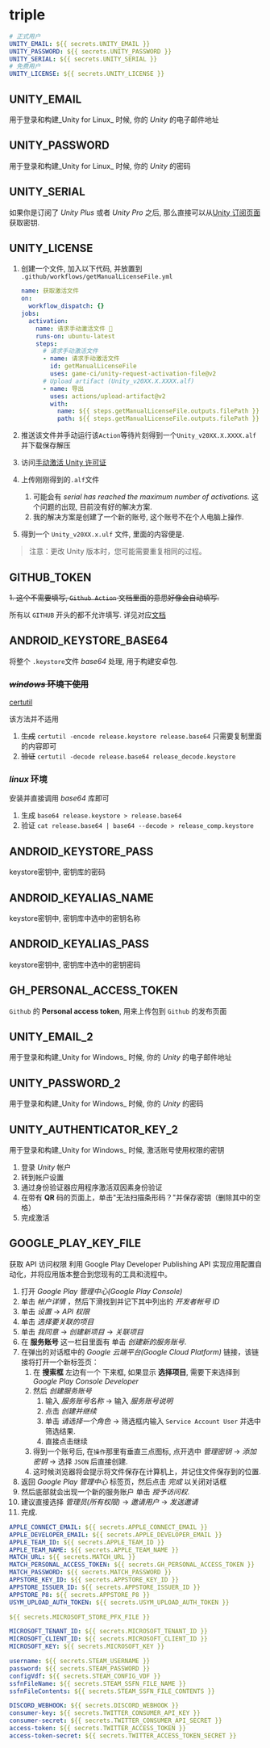 # triple

```yml
# 正式用户
UNITY_EMAIL: ${{ secrets.UNITY_EMAIL }}
UNITY_PASSWORD: ${{ secrets.UNITY_PASSWORD }}
UNITY_SERIAL: ${{ secrets.UNITY_SERIAL }}
# 免费用户
UNITY_LICENSE: ${{ secrets.UNITY_LICENSE }}
```

## UNITY_EMAIL

用于登录和构建_Unity for Linux_ 时候, 你的 _Unity_ 的电子邮件地址

## UNITY_PASSWORD

用于登录和构建_Unity for Linux_ 时候, 你的 _Unity_ 的密码

## UNITY_SERIAL

如果你是订阅了 _Unity Plus_ 或者 _Unity Pro_ 之后, 那么直接可以从[Unity 订阅页面](https://id.unity.com/en/subscriptions)获取密钥.

## UNITY_LICENSE

1. 创建一个文件, 加入以下代码, 并放置到 `.github/workflows/getManualLicenseFile.yml`

   ```yml
   name: 获取激活文件
   on:
     workflow_dispatch: {}
   jobs:
     activation:
       name: 请求手动激活文件 🔑
       runs-on: ubuntu-latest
       steps:
         # 请求手动激活文件
         - name: 请求手动激活文件
           id: getManualLicenseFile
           uses: game-ci/unity-request-activation-file@v2
         # Upload artifact (Unity_v20XX.X.XXXX.alf)
         - name: 导出
           uses: actions/upload-artifact@v2
           with:
             name: ${{ steps.getManualLicenseFile.outputs.filePath }}
             path: ${{ steps.getManualLicenseFile.outputs.filePath }}
   ```

2. 推送该文件并手动运行该`Action`等待片刻得到一个`Unity_v20XX.X.XXXX.alf`并下载保存解压
3. 访问[手动激活 Unity 许可证](https://license.unity3d.com/manual)
4. 上传刚刚得到的`.alf`文件
    1. 可能会有 _serial has reached the maximum number of activations._ 这个问题的出现, 目前没有好的解决方案.
    2. 我的解决方案是创建了一个新的账号, 这个账号不在个人电脑上操作.
5. 得到一个 `Unity_v20XX.x.ulf` 文件, 里面的内容便是.

> 注意：更改 Unity 版本时，您可能需要重复相同的过程。

## GITHUB_TOKEN

~~1. 这个不需要填写, `Github Action` 文档里面的意思好像会自动填写.~~

所有以 `GITHUB` 开头的都不允许填写.
详见对应[文档](https://docs.github.com/cn/actions/security-guides/automatic-token-authentication#permissions-for-the-github_token)

## ANDROID_KEYSTORE_BASE64

将整个 `.keystore`文件 _base64_ 处理, 用于构建安卓包.

### ~~_windows_ 环境下使用~~

[certutil][certutil]

该方法并不适用

1. ~~生成~~
   `certutil -encode release.keystore release.base64` 只需要复制里面的内容即可
2. ~~验证~~ 
   `certutil -decode release.base64 release_decode.keystore`

### _linux_ 环境

安装并直接调用 _base64_ 库即可

1. 生成
   `base64 release.keystore > release.base64`
2. 验证
   `cat release.base64 | base64 --decode > release_comp.keystore`

## ANDROID_KEYSTORE_PASS

keystore密钥中, 密钥库的密码

## ANDROID_KEYALIAS_NAME

keystore密钥中, 密钥库中选中的密钥名称

## ANDROID_KEYALIAS_PASS

keystore密钥中, 密钥库中选中的密钥密码

## GH_PERSONAL_ACCESS_TOKEN

`Github` 的 **Personal access token**, 用来上传包到 `Github` 的发布页面

## UNITY_EMAIL_2

用于登录和构建_Unity for Windows_ 时候, 你的 _Unity_ 的电子邮件地址

## UNITY_PASSWORD_2

用于登录和构建_Unity for Windows_ 时候, 你的 _Unity_ 的密码

## UNITY_AUTHENTICATOR_KEY_2

用于登录和构建_Unity for Windows_ 时候, 激活账号使用权限的密钥

1. 登录 _Unity_ 帐户
2. 转到帐户设置
3. 通过身份验证器应用程序激活双因素身份验证
4. 在带有 **QR** 码的页面上，单击"无法扫描条形码？"并保存密钥（删除其中的空格）
5. 完成激活

## GOOGLE_PLAY_KEY_FILE

获取 API 访问权限 利用 Google Play Developer Publishing API 实现应用配置自动化，并将应用版本整合到您现有的工具和流程中。

1. 打开 _Google Play 管理中心(Google Play Console)_
2. 单击 _帐户详情_ ，然后下滑找到并记下其中列出的 _开发者帐号 ID_
3. 单击 _设置_ → _API 权限_
4. 单击 _选择要关联的项目_
5. 单击 _我同意_ → _创建新项目_ → _关联项目_
6. 在 **服务账号** 这一栏目里面有 单击 _创建新的服务账号_.
7. 在弹出的对话框中的 _Google 云端平台(Google Cloud Platform)_ 链接，该链接将打开一个新标签页：
    1. 在 **搜索框** 左边有一个 下来框, 如果显示 **选择项目**, 需要下来选择到 _Google Play Console Developer_
    2. 然后 _创建服务账号_
        1. 输入 _服务账号名称_ → 输入 _服务账号说明_
        2. 点击 _创建并继续_
        3. 单击 _请选择一个角色_ → 筛选框内输入 `Service Account User` 并选中筛选结果.
        4. 直接点击继续
    3. 得到一个账号后, 在`操作`那里有垂直三点图标, 点开选中 _管理密钥_ → _添加密钥_ → 选择 `JSON` 后直接创建.
    4. 这时候浏览器将会提示将文件保存在计算机上，并记住文件保存到的位置.
8. 返回 _Google Play 管理中心_ 标签页，然后点击 _完成_ 以关闭对话框
9. 然后底部就会出现一个新的服务账户 单击 _授予访问权_.
10. 建议直接选择 _管理员(所有权限)_ → _邀请用户_ → _发送邀请_
11. 完成.

```yaml
APPLE_CONNECT_EMAIL: ${{ secrets.APPLE_CONNECT_EMAIL }}
APPLE_DEVELOPER_EMAIL: ${{ secrets.APPLE_DEVELOPER_EMAIL }}
APPLE_TEAM_ID: ${{ secrets.APPLE_TEAM_ID }}
APPLE_TEAM_NAME: ${{ secrets.APPLE_TEAM_NAME }}
MATCH_URL: ${{ secrets.MATCH_URL }}
MATCH_PERSONAL_ACCESS_TOKEN: ${{ secrets.GH_PERSONAL_ACCESS_TOKEN }}
MATCH_PASSWORD: ${{ secrets.MATCH_PASSWORD }}
APPSTORE_KEY_ID: ${{ secrets.APPSTORE_KEY_ID }}
APPSTORE_ISSUER_ID: ${{ secrets.APPSTORE_ISSUER_ID }}
APPSTORE_P8: ${{ secrets.APPSTORE_P8 }}
USYM_UPLOAD_AUTH_TOKEN: ${{ secrets.USYM_UPLOAD_AUTH_TOKEN }}

${{ secrets.MICROSOFT_STORE_PFX_FILE }}

MICROSOFT_TENANT_ID: ${{ secrets.MICROSOFT_TENANT_ID }}
MICROSOFT_CLIENT_ID: ${{ secrets.MICROSOFT_CLIENT_ID }}
MICROSOFT_KEY: ${{ secrets.MICROSOFT_KEY }}

username: ${{ secrets.STEAM_USERNAME }}
password: ${{ secrets.STEAM_PASSWORD }}
configVdf: ${{ secrets.STEAM_CONFIG_VDF }}
ssfnFileName: ${{ secrets.STEAM_SSFN_FILE_NAME }}
ssfnFileContents: ${{ secrets.STEAM_SSFN_FILE_CONTENTS }}

DISCORD_WEBHOOK: ${{ secrets.DISCORD_WEBHOOK }}
consumer-key: ${{ secrets.TWITTER_CONSUMER_API_KEY }}
consumer-secret: ${{ secrets.TWITTER_CONSUMER_API_SECRET }}
access-token: ${{ secrets.TWITTER_ACCESS_TOKEN }}
access-token-secret: ${{ secrets.TWITTER_ACCESS_TOKEN_SECRET }}
```




[certutil]: https://docs.microsoft.com/zh-cn/windows-server/administration/windows-commands/certutil